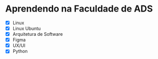 # Aprendendo na Faculdade de ADS
- [x] Linux
- [x] Linux Ubuntu
- [x] Arquitetura de Software
- [x] Figma
- [x] UX/UI
- [x] Python
